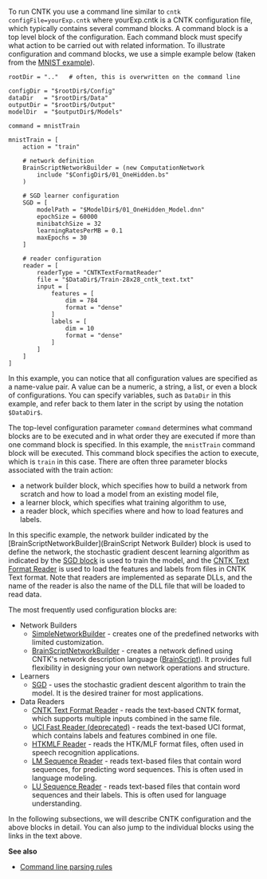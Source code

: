 To run CNTK you use a command line similar to `cntk configFile=yourExp.cntk` where yourExp.cntk is a CNTK configuration file, which typically contains several command blocks. A command block is a top level block of the configuration. Each command block must specify what action to be carried out with related information. To illustrate configuration and command blocks, we use a simple example below (taken from the [MNIST example](Examples)).

    rootDir = ".."   # often, this is overwritten on the command line

    configDir = "$rootDir$/Config"
    dataDir   = "$rootDir$/Data"
    outputDir = "$rootDir$/Output"
    modelDir  = "$outputDir$/Models"

    command = mnistTrain

    mnistTrain = [
        action = "train"

        # network definition
        BrainScriptNetworkBuilder = (new ComputationNetwork
            include "$ConfigDir$/01_OneHidden.bs"
        )

        # SGD learner configuration
        SGD = [
            modelPath = "$ModelDir$/01_OneHidden_Model.dnn"
            epochSize = 60000
            minibatchSize = 32
            learningRatesPerMB = 0.1
            maxEpochs = 30
        ]

        # reader configuration    
        reader = [
            readerType = "CNTKTextFormatReader"
            file = "$DataDir$/Train-28x28_cntk_text.txt"
            input = [
                features = [
                    dim = 784
                    format = "dense"
                ]
                labels = [
                    dim = 10
                    format = "dense"
                ]
            ]
        ]
    ]

In this example, you can notice that all configuration values are specified as a name-value pair. A value can be a numeric, a string, a list, or even a block of configurations. You can specify variables, such as `DataDir` in this example, and refer back to them later in the script by using the notation `$DataDir$`.

The top-level configuration parameter `command` determines what command blocks are to be executed and in what order they are executed if more than one command block is specified. In this example, the `mnistTrain` command block will be executed. This command block specifies the action to execute, which is `train` in this case. There are often three parameter blocks associated with the train action: 
* a network builder block, which specifies how to build a network from scratch and how to load a model from an existing model file, 
* a learner block, which specifies what training algorithm to use, 
* a reader block, which specifies where and how to load features and labels. 

In this specific example, the network builder indicated by the [BrainScriptNetworkBuilder](BrainScript Network Builder) block is used to define the network, the stochastic gradient descent learning algorithm as indicated
by the [SGD block](./BrainScript-SGD-block) is used to train the model, and the [CNTK Text Format Reader](/en-us/cognitive-toolkit/BrainScript-CNTKTextFormat-Reader.md) is used to load the features and labels from files in CNTK Text format. Note that readers are implemented as separate DLLs, and the name of the reader is also the name of the DLL file that will be loaded to read data.

The most frequently used configuration blocks are:
* Network Builders
  * [SimpleNetworkBuilder](./Simple-Network-Builder) - creates one of the predefined networks with limited customization.
  * [BrainScriptNetworkBuilder](./BrainScript-Network-Builder) - creates a network defined using CNTK's network description language ([BrainScript](./BrainScript-Basic-concepts)). It provides full flexibility in designing your own network operations and structure.
* Learners
  * [SGD](./BrainScript-SGD-block) - uses the stochastic gradient descent algorithm to train the model. It is the desired trainer for most applications.
* Data Readers
  * [CNTK Text Format Reader](./BrainScript-CNTKTextFormat-Reader) - reads the text-based CNTK format, which supports multiple inputs combined in the same file.
  * [UCI Fast Reader (deprecated)](./BrainScript-UCI-Fast-Reader) - reads the text-based UCI format, which contains labels and features combined in one file.
  * [HTKMLF Reader](./BrainScript-HTKMLF-Reader) - reads the HTK/MLF format files, often used in speech recognition applications.
  * [LM Sequence Reader](./BrainScript-LM-Sequence-Reader) - reads text-based files that contain word sequences, for predicting word sequences. This is often used in language modeling.
  * [LU Sequence Reader](./BrainScript-LU-Sequence-Reader) - reads text-based files that contain word sequences and their labels. This is often used for language understanding.

In the following subsections, we will describe CNTK configuration and the above blocks in detail. You can also jump to the individual blocks using the links in the text above.

**See also**
* [Command line parsing rules](./BrainScript-Command-line-parsing-rules)
